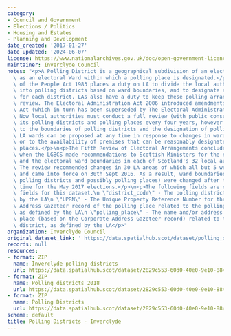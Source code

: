 ```yaml
---
category:
- Council and Government
- Elections / Politics
- Housing and Estates
- Planning and Development
date_created: '2017-01-27'
date_updated: '2024-06-07'
license: https://www.nationalarchives.gov.uk/doc/open-government-licence/version/3/
maintainer: Inverclyde Council
notes: "<p>A Polling District is a geographical subdivision of an electoral area such\
  \ as an electoral Ward within which a polling place is designated.</p>\n<p>The Representation\
  \ of the People Act 1983 places a duty on LA to divide the local authority area\
  \ into polling districts based on ward boundaries, and to designate a polling place\
  \ for each district. LAs also have a duty to keep these polling arrangements under\
  \ review. The Electoral Administration Act 2006 introduced amendments to the 1983\
  \ Act (which in turn has been superseded by The Electoral Administration Act 2013).\
  \ Now local authorities must conduct a full review (with public consultation) of\
  \ its polling districts and polling places every four years, however adjustments\
  \ to the boundaries of polling districts and the designation of polling places within\
  \ LA wards can be proposed at any time in response to changes in ward boundaries\
  \ or to the availability of premises that can be reasonably designated as polling\
  \ places.</p>\n<p>The Fifth Review of Electoral Arrangements concluded in May 2016\
  \ when the LGBCS made recommendations to Scottish Ministers for the number of Councillors\
  \ and the electoral ward boundaries in each of Scotland's 32 local authorities.\
  \ The review recommended changes in 30 LA areas of which all but 5 were accepted\
  \ and came into force on 30th Sept 2016. As a result, ward boundaries (and therefore\
  \ polling districts and possibly polling places) were changed after this date in\
  \ time for the May 2017 elections.</p>\n<p>The following fields are now MANDATORY\
  \ fields for this dataset.\n \"district_code\" - The polling district code, as defined\
  \ by the LA\n \"UPRN\" - The Unique Property Reference Number for the Corporate\
  \ Address Gazeteer record of the polling place related to the polling district,\
  \ as defined by the LA\n \"polling_place\" - The name and/or address of the polling\
  \ place (based on the Corporate Address Gazeteer record) related to the polling\
  \ district, as defined by the LA</p>"
organization: Inverclyde Council
original_dataset_link: ' https://data.spatialhub.scot/dataset/polling_districts-in'
records: null
resources:
- format: ZIP
  name: Inverclyde polling districts
  url: https://data.spatialhub.scot/dataset/2829c553-60d0-40e0-9e10-884b7d76e452/resource/950b7900-5d26-412f-9330-1923064e0564/download/polling-districts.zip
- format: ZIP
  name: Polling districts 2018
  url: https://data.spatialhub.scot/dataset/2829c553-60d0-40e0-9e10-884b7d76e452/resource/f7bca41f-a460-4c29-ae7d-3d54c6cf5cc5/download/current-polling-districts.zip
- format: ZIP
  name: Polling Districts
  url: https://data.spatialhub.scot/dataset/2829c553-60d0-40e0-9e10-884b7d76e452/resource/3c91ea10-3fff-485e-8521-39b2fa381ff8/download/polling-districts.zip
schema: default
title: Polling Districts - Inverclyde
---
```

